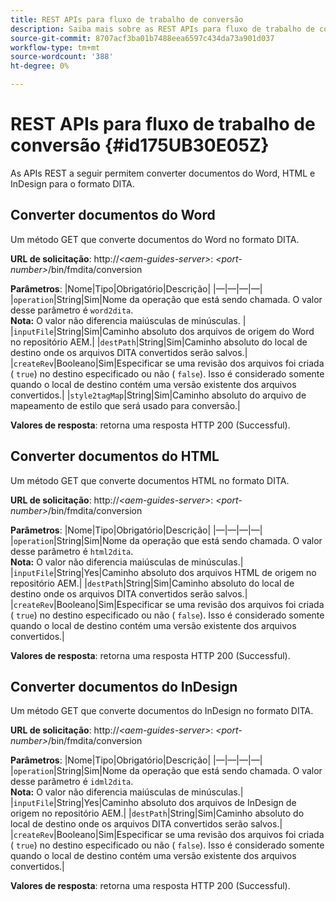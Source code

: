 ```yaml
---
title: REST APIs para fluxo de trabalho de conversão
description: Saiba mais sobre as REST APIs para fluxo de trabalho de conversão
source-git-commit: 8707acf3ba01b7488eea6597c434da73a901d037
workflow-type: tm+mt
source-wordcount: '388'
ht-degree: 0%

---
```



# REST APIs para fluxo de trabalho de conversão {#id175UB30E05Z}

As APIs REST a seguir permitem converter documentos do Word, HTML e InDesign para o formato DITA.

## Converter documentos do Word

Um método GET que converte documentos do Word no formato DITA.

**URL de solicitação**: http://*&lt;aem-guides-server>*: *&lt;port-number>*/bin/fmdita/conversion

**Parâmetros**: |Nome|Tipo|Obrigatório|Descrição| |—|—|—|—| |``operation``|String|Sim|Nome da operação que está sendo chamada. O valor desse parâmetro é ``word2dita``. <br> **Nota:** O valor não diferencia maiúsculas de minúsculas. | |`inputFile`|String|Sim|Caminho absoluto dos arquivos de origem do Word no repositório AEM.| |`destPath`|String|Sim|Caminho absoluto do local de destino onde os arquivos DITA convertidos serão salvos.| |`createRev`|Booleano|Sim|Especificar se uma revisão dos arquivos foi criada \( `true`\) no destino especificado ou não \( `false`\). Isso é considerado somente quando o local de destino contém uma versão existente dos arquivos convertidos.| |`style2tagMap`|String|Sim|Caminho absoluto do arquivo de mapeamento de estilo que será usado para conversão.|

**Valores de resposta**: retorna uma resposta HTTP 200 \(Successful\).

## Converter documentos do HTML

Um método GET que converte documentos HTML no formato DITA.

**URL de solicitação**: http://*&lt;aem-guides-server>*: *&lt;port-number>*/bin/fmdita/conversion

**Parâmetros**: |Nome|Tipo|Obrigatório|Descrição| |—|—|—|—| |`operation`|String|Sim|Nome da operação que está sendo chamada. O valor desse parâmetro é ``html2dita``. <br> **Nota:** O valor não diferencia maiúsculas de minúsculas.| |`inputFile`|String|Yes|Caminho absoluto dos arquivos HTML de origem no repositório AEM.| |`destPath`|String|Sim|Caminho absoluto do local de destino onde os arquivos DITA convertidos serão salvos.| |`createRev`|Booleano|Sim|Especificar se uma revisão dos arquivos foi criada \( `true`\) no destino especificado ou não \( `false`\). Isso é considerado somente quando o local de destino contém uma versão existente dos arquivos convertidos.|

**Valores de resposta**: retorna uma resposta HTTP 200 \(Successful\).

## Converter documentos do InDesign

Um método GET que converte documentos do InDesign no formato DITA.

**URL de solicitação**: http://*&lt;aem-guides-server>*: *&lt;port-number>*/bin/fmdita/conversion

**Parâmetros**: |Nome|Tipo|Obrigatório|Descrição| |—|—|—|—| |``operation``|String|Sim|Nome da operação que está sendo chamada. O valor desse parâmetro é ``idml2dita``. <br> **Nota:** O valor não diferencia maiúsculas de minúsculas.| |`inputFile`|String|Yes|Caminho absoluto dos arquivos de InDesign de origem no repositório AEM.| |`destPath`|String|Sim|Caminho absoluto do local de destino onde os arquivos DITA convertidos serão salvos.| |`createRev`|Booleano|Sim|Especificar se uma revisão dos arquivos foi criada \( `true`\) no destino especificado ou não \( `false`\). Isso é considerado somente quando o local de destino contém uma versão existente dos arquivos convertidos.|

**Valores de resposta**: retorna uma resposta HTTP 200 \(Successful\).

